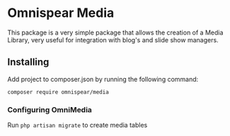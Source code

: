 # Omnispear Media

This package is a very simple package that allows the creation of a Media Library, very useful for integration with blog's and slide show managers.

## Installing

Add project to composer.json by running the following command:

```
composer require omnispear/media
```

### Configuring OmniMedia
Run `php artisan migrate` to create media tables
